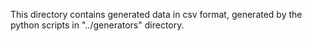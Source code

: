 This directory contains generated data in csv format, generated by the python scripts in "../generators" directory.

